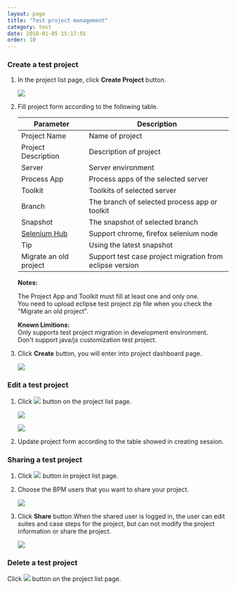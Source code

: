```yaml
---
layout: page
title: "Test project management"
category: test
date: 2018-01-05 15:17:55
order: 10
---
```

    
### Create a test project

  1. In the project list page, click **Create Project** button.
  
     ![][tutorial_createproject] 
  
  2. Fill project form according to the following table.
  
     Parameter             | Description       
     ----------------------|-------------------
     Project Name          |Name of project    
     Project Description   |Description of project
     Server                |Server environment
     Process App           |Process apps of the selected server
     Toolkit               |Toolkits of  selected server
     Branch                |The branch of selected process app or toolkit
     Snapshot              |The snapshot of selected branch
     [Selenium Hub][2]     |Support chrome, firefox selenium node 
     Tip                   |Using the latest snapshot 
     Migrate an old project|Support test case project migration from eclipse version
     
     **Notes:**     
     
     The Project App and Toolkit must fill at least one and only one.     
     You need to upload eclipse test project zip file when you check the "Migrate an old project".  
     
     **Known Limitions:**   
     Only supports test project migration in development environment.  
     Don't support java/js customization test project.
      
        
  3. Click **Create** button, you will enter into project dashboard page.

     ![][tutorial_project_info] 
  
### Edit a test project

  1. Click ![][test_project_edit_button] button on the project list page.
  
     ![][tutorial_project_list]
     
     ![][test_project_edit_form]
     
  2. Update project form according to the table showed in creating session.


### Sharing a test project

1. Click ![][test_sharing_project] button in project list page.

2. Choose the BPM users that you want to share your project.

     ![][test_sharing_project_form]
  
3. Click **Share** button.When the shared user is logged in, the user can edit suites and case steps for the project, but can not modify the project information or share the project.

     ![][test_sharing_project_list]  
     
### Delete a test project

  Click ![][test_project_delete_button] button on the project list page.
  
     

[test_sharing_project]: ../images/test/test_sharing_project.PNG
[test_sharing_project_list]: ../images/test/test_sharing_project_list.PNG
[test_sharing_project_form]: ../images/test/test_sharing_project_form.PNG
[test_project_edit_form]: ../images/test/test_project_edit_form.PNG
[test_project_edit_button]: ../images/test/test_project_edit_button.PNG
[test_project_delete_button]: ../images/test/test_project_delete_button.PNG
[tutorial_project_list]: ../images/tutorial/tutorial_project_list.PNG
[tutorial_createproject]: ../images/tutorial/tuorial_project_create.PNG 
[tutorial_project_info]: ../images/tutorial/tutorial_project_info.PNG
[1]: ../administration/administration-bpm-configuration.html
[2]: ../administration/administration-selenium-hub-configuration.html
